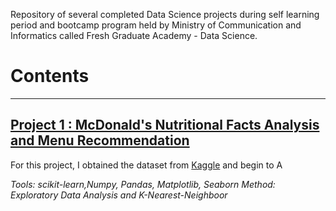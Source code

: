 Repository of several completed Data Science projects during self learning period and bootcamp program held by Ministry of Communication and Informatics called Fresh Graduate Academy - Data Science.

# Contents
___
## [Project 1 : McDonald's Nutritional Facts Analysis and Menu Recommendation](https://www.kaggle.com/mcdonalds/nutrition-facts)

For this project, I obtained the dataset from [Kaggle](https://www.kaggle.com/mcdonalds/nutrition-facts) and begin to A 
      
_Tools: scikit-learn,Numpy, Pandas, Matplotlib, Seaborn_ 
_Method: Exploratory Data Analysis and K-Nearest-Neighboor_
